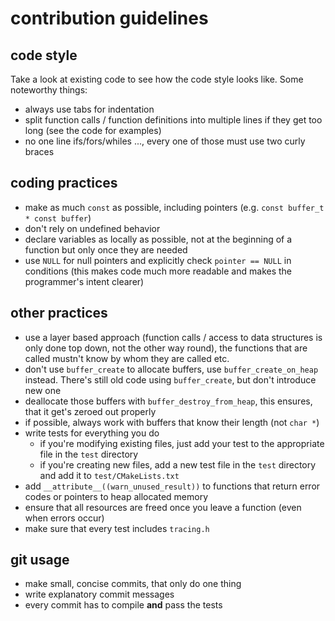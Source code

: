 contribution guidelines
=======================

code style
----------
Take a look at existing code to see how the code style looks like. Some noteworthy things:
* always use tabs for indentation
* split function calls / function definitions into multiple lines if they get too long (see the code for examples)
* no one line ifs/fors/whiles ..., every one of those must use two curly braces

coding practices
----------------
* make as much `const` as possible, including pointers (e.g. `const buffer_t * const buffer`)
* don't rely on undefined behavior
* declare variables as locally as possible, not at the beginning of a function but only once they are needed
* use `NULL` for null pointers and explicitly check `pointer == NULL` in conditions (this makes code much more readable and makes the programmer's intent clearer)

other practices
---------------
* use a layer based approach (function calls / access to data structures is only done top down, not the other way round), the functions that are called mustn't know by whom they are called etc.
* don't use `buffer_create` to allocate buffers, use `buffer_create_on_heap` instead. There's still old code using `buffer_create`, but don't introduce new one
* deallocate those buffers with `buffer_destroy_from_heap`, this ensures, that it get's zeroed out properly
* if possible, always work with buffers that know their length (not `char *`)
* write tests for everything you do
  - if you're modifying existing files, just add your test to the appropriate file in the `test` directory
  - if you're creating new files, add a new test file in the `test` directory and add it to `test/CMakeLists.txt`
* add `__attribute__((warn_unused_result))` to functions that return error codes or pointers to heap allocated memory
* ensure that all resources are freed once you leave a function (even when errors occur)
* make sure that every test includes `tracing.h`

git usage
---------
* make small, concise commits, that only do one thing
* write explanatory commit messages
* every commit has to compile **and** pass the tests
